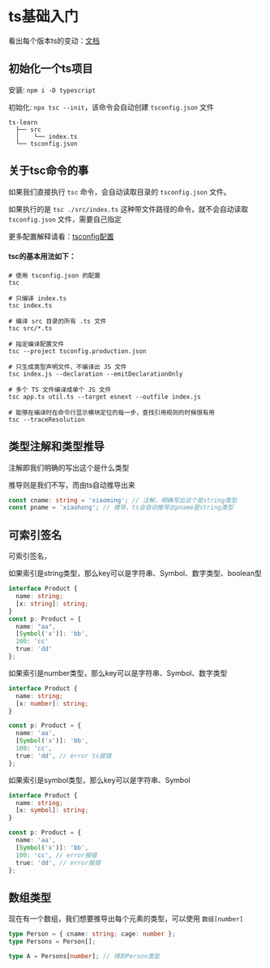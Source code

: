 # ts基础入门

看出每个版本ts的变动：[文档](https://www.typescriptlang.org/docs/handbook/release-notes/typescript-5-8.html)

## 初始化一个ts项目

安装: `npm i -D typescript`

初始化: `npx tsc --init`，该命令会自动创建 `tsconfig.json` 文件

```text
ts-learn
  ├── src
  │    └── index.ts
  └── tsconfig.json
```

## 关于tsc命令的事

如果我们直接执行 `tsc` 命令，会自动读取目录的 `tsconfig.json` 文件。

如果执行的是 `tsc ./src/index.ts` 这种带文件路径的命令，就不会自动读取 `tsconfig.json` 文件，需要自己指定

更多配置解释请看：[tsconfig配置](./050-tsconfig配置.md)

#### tsc的基本用法如下：

```shell
# 使用 tsconfig.json 的配置
tsc

# 只编译 index.ts
tsc index.ts

# 编译 src 目录的所有 .ts 文件
tsc src/*.ts

# 指定编译配置文件
tsc --project tsconfig.production.json

# 只生成类型声明文件，不编译出 JS 文件
tsc index.js --declaration --emitDeclarationOnly

# 多个 TS 文件编译成单个 JS 文件
tsc app.ts util.ts --target esnext --outfile index.js

# 能够在编译时在命令行显示模块定位的每一步，查找引用规则的时候很有用
tsc --traceResolution
```

## 类型注解和类型推导

注解即我们明确的写出这个是什么类型

推导则是我们不写，而由ts自动推导出来

```ts
const cname: string = 'xiaoming'; // 注解，明确写出这个是string类型
const pname = 'xiaohong'; // 推导，ts会自动推导出pname是string类型
```

## 可索引签名

可索引签名，

如果索引是string类型，那么key可以是字符串、Symbol、数字类型、boolean型

```ts
interface Product {
  name: string;
  [x: string]: string;
}
const p: Product = {
  name: "aa",
  [Symbol('x')]: 'bb',
  100: 'cc'
  true: 'dd'
};
```

如果索引是number类型，那么key可以是字符串、Symbol、数字类型

```ts
interface Product {
  name: string;
  [x: number]: string;
}

const p: Product = {
  name: 'aa',
  [Symbol('x')]: 'bb',
  100: 'cc',
  true: 'dd', // error ts报错
};
```

如果索引是symbol类型，那么key可以是字符串、Symbol

```ts
interface Product {
  name: string;
  [x: symbol]: string;
}

const p: Product = {
  name: 'aa',
  [Symbol('x')]: 'bb',
  100: 'cc', // error报错
  true: 'dd', // error报错
};
```

## 数组类型
现在有一个数组，我们想要推导出每个元素的类型，可以使用 `数组[number]`

```ts
type Person = { cname: string; cage: number };
type Persons = Person[];

type A = Persons[number]; // 得到Person类型
```